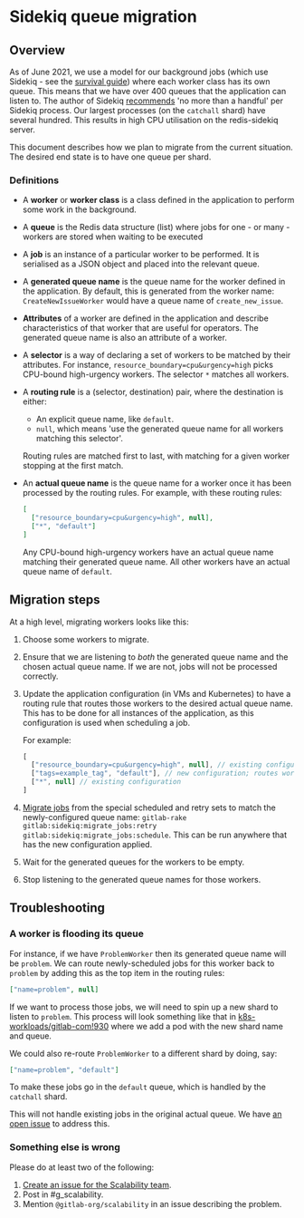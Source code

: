 # Sidekiq queue migration

## Overview

As of June 2021, we use a model for our background jobs (which use
Sidekiq - see the [survival guide]) where each worker class has its own
queue. This means that we have over 400 queues that the application can
listen to. The author of Sidekiq [recommends] 'no more than a handful'
per Sidekiq process. Our largest processes (on the `catchall` shard)
have several hundred. This results in high CPU utilisation on the
redis-sidekiq server.

This document describes how we plan to migrate from the current situation. The
desired end state is to have one queue per shard.

[survival guide]: sidekiq-survival-guide-for-sres.md
[recommends]: https://github.com/mperham/sidekiq/wiki/Advanced-Options#queues

### Definitions

* A **worker** or **worker class** is a class defined in the application
  to perform some work in the background.
* A **queue** is the Redis data structure (list) where jobs for one - or
  many - workers are stored when waiting to be executed
* A **job** is an instance of a particular worker to be performed. It is
  serialised as a JSON object and placed into the relevant queue.
* A **generated queue name** is the queue name for the worker defined in
  the application. By default, this is generated from the worker name:
  `CreateNewIssueWorker` would have a queue name of `create_new_issue`.
* **Attributes** of a worker are defined in the application and describe
  characteristics of that worker that are useful for operators. The
  generated queue name is also an attribute of a worker.
* A **selector** is a way of declaring a set of workers to be matched by
  their attributes. For instance, `resource_boundary=cpu&urgency=high`
  picks CPU-bound high-urgency workers. The selector `*` matches all
  workers.
* A **routing rule** is a (selector, destination) pair, where the
  destination is either:
  * An explicit queue name, like `default`.
  * `null`, which means 'use the generated queue name for all workers
    matching this selector'.

  Routing rules are matched first to last, with matching for a given
  worker stopping at the first match.
* An **actual queue name** is the queue name for a worker once it has
  been processed by the routing rules. For example, with these routing
  rules:

  ```json
  [
    ["resource_boundary=cpu&urgency=high", null],
    ["*", "default"]
  ]
  ```

  Any CPU-bound high-urgency workers have an actual queue name matching
  their generated queue name. All other workers have an actual queue
  name of `default`.

## Migration steps

At a high level, migrating workers looks like this:

1. Choose some workers to migrate.
1. Ensure that we are listening to _both_ the generated queue name and the
   chosen actual queue name. If we are not, jobs will not be processed
   correctly.
1. Update the application configuration (in VMs and Kubernetes) to have
   a routing rule that routes those workers to the desired actual queue
   name. This has to be done for all instances of the application, as
   this configuration is used when scheduling a job.

   For example:

    ```js
    [
      ["resource_boundary=cpu&urgency=high", null], // existing configuration
      ["tags=example_tag", "default"], // new configuration; routes workers with `example_tag` to the `default` queue
      ["*", null] // existing configuration
    ]
    ```
1. [Migrate jobs] from the special scheduled and retry sets to match the
   newly-configured queue name: `gitlab-rake
   gitlab:sidekiq:migrate_jobs:retry
   gitlab:sidekiq:migrate_jobs:schedule`. This can be run anywhere that
   has the new configuration applied.
1. Wait for the generated queues for the workers to be empty.
1. Stop listening to the generated queue names for those workers.

[migrate jobs]: https://docs.gitlab.com/ee/raketasks/sidekiq_job_migration.html

## Troubleshooting

### A worker is flooding its queue

For instance, if we have `ProblemWorker` then its generated queue name
will be `problem`. We can route newly-scheduled jobs for this worker
back to `problem` by adding this as the top item in the routing rules:

```json
["name=problem", null]
```

If we want to process those jobs, we will need to spin up a new shard to
listen to `problem`. This process will look something like that in
[k8s-workloads/gitlab-com!930][new-shard] where we add a pod with the
new shard name and queue.

We could also re-route `ProblemWorker` to a different shard by doing,
say:

```json
["name=problem", "default"]
```

To make these jobs go in the `default` queue, which is handled by the
`catchall` shard.

This will not handle existing jobs in the original actual queue. We have
[an open issue][1080] to address this.

[1080]: https://gitlab.com/gitlab-com/gl-infra/scalability/-/issues/1080
[new-shard]: https://gitlab.com/gitlab-com/gl-infra/k8s-workloads/gitlab-com/-/merge_requests/930

### Something else is wrong

Please do at least two of the following:

1. [Create an issue for the Scalability team][create-issue].
2. Post in #g_scalability.
3. Mention `@gitlab-org/scalability` in an issue describing the problem.

[create-issue]: https://gitlab.com/gitlab-com/gl-infra/scalability/-/issues/new
